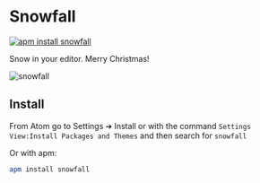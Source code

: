 # Snowfall

[![apm install snowfall](https://apm-badges.herokuapp.com/apm/snowfall.svg)](https://atom.io/packages/snowfall)

Snow in your editor. Merry Christmas!

![snowfall](https://cloud.githubusercontent.com/assets/10590799/20826043/e38ea84e-b82d-11e6-8f63-02ebe8374007.gif)

## Install
From Atom go to Settings ➔ Install or with the command `Settings View:Install Packages and Themes` and then search for `snowfall`

Or with apm:
```bash
apm install snowfall
```
